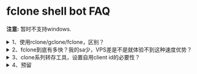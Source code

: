 # fclone shell bot FAQ
**注意:** 暂时不支持windows.
<details>
<summary>1、使用rclone/gclone/fclone，区别？</summary>

均基于rclone，gclone增加了sa切换，fclone优化了多sa使用方式

速度上来说，rclone,gclone基本一致，fclone要快很多，具体快几倍还是几十倍还是几百倍，则受【sa的数量、阵列】【电脑&VPS性能】【flag设置】影响
</details>
<details>
<summary>2、fclone到底有多快？我的sa少，VPS差是不是就体验不到这种速度优势？</summary>

其实第一个问题已经说到了，rclone和gclone平均速度为1-2 files/s,而fclone最低4-5 files/s，保底快一倍！

至于说sa数量和vps性能，我不是google内部工作人员，没办法给你严谨的公式，只能枚举一些内测群朋友的情况：

| 序号 | sa数量 |vps cpu|vps内存|转存参数—checker|转存参数-transfer|转存目标情况      |     速度    |
| :--: |:-----:| :----:|:-----:|:-------------:|:--------------:|:---------------:|:-----------:|
| 01   | 200   | E5 1C | 512M  |      64       |       128      | 479T 10M以上文件 | 60  files/s |
| 02   | 400   | E3 1C | 512M  |      128      |       256      | 479T 10M以上文件 | 89  files/s |
| 03   | 2400  | R9 1C | 1G    |      256      |       250      | 479T 10M以上文件 | 180 files/s |
         
</details>
<details>
<summary>3、clone系列转存工具，设置自用client id的必要性？</summary>

原文地址：https://rclone.org/drive/#making-your-own-client-id
</details>
<details>
<summary>4、预留</summary>

原文地址：https://rclone.org/drive/#making-your-own-client-id
</details>
